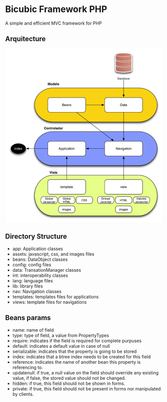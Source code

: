 Bicubic Framework PHP
=====================

A simple and efficient MVC framework for PHP

Arquitecture
-------
![MVC](/doc/framework.jpeg)

Directory Structure
-------
- app: Application classes
- assets: javascript, css, and images files
- beans: DataObject classes
- config: config files
- data: TransationManager classes
- int: interoperability classes
- lang: language files
- lib: library files
- nav: Navigation classes
- templates: templates files for applications
- views: template files for navigations

Beans params
-------
- name: name of field
- type: type of field, a value from PropertyTypes
- require: indicates if the field is required for complete purpuses
- default: indicates a default value in case of null
- serializable: indicates that the property is going to be stored
- index: indicates that a btree index needs to be created for this field
- reference: indicates the name of another bean this property is referencing to.
- updatenull: if true, a null value on the field should override any existing value, if false, the stored value should not be changed.
- hidden: if true, this field should not be shown in forms.
- private: if true, this field should not be present in forms nor manipulated by clients.